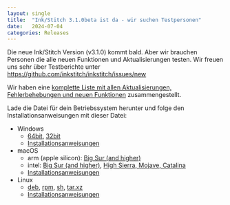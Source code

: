 ```yaml
---
layout: single
title:  "Ink/Stitch 3.1.0beta ist da - wir suchen Testpersonen"
date:   2024-07-04
categories: Releases
---
```

Die neue Ink/Stitch Version (v3.1.0) kommt bald. Aber wir brauchen Personen die alle neuen Funktionen und Aktualisierungen testen.
Wir freuen uns sehr über Testberichte unter <https://github.com/inkstitch/inkstitch/issues/new>

Wir haben eine [komplette Liste mit allen Aktualisierungen, Fehlerbehebungen und neuen Funktionen](/de/upcoming) zusammengestellt.

Lade die Datei für dein Betriebssystem herunter und folge den Installationsanweisungen mit dieser Datei:

* Windows
  * [64bit](https://github.com/inkstitch/inkstitch/releases/download/dev-build-v3.1.0beta/inkstitch-v3.1.0beta-windows-64bit.exe), [32bit](https://github.com/inkstitch/inkstitch/releases/download/dev-build-v3.1.0beta/inkstitch-v3.1.0beta-windows-32bit.exe)
  * [Installationsanweisungen](/de/docs/install-windows/)
* macOS
  * arm (apple silicon): [Big Sur (and higher)](https://github.com/inkstitch/inkstitch/releases/download/dev-build-v3.1.0beta/inkstitch-v3.1.0beta-osx-arm64.pkg)
  * intel: [Big Sur (and higher)](https://github.com/inkstitch/inkstitch/releases/download/dev-build-v3.1.0beta/inkstitch-v3.1.0beta-osx-x86_64.pkg), [High Sierra, Mojave, Catalina](https://github.com/inkstitch/inkstitch/releases/download/dev-build-v3.1.0beta/inkstitch-3.1.0beta-macOS-high-sierra-catalina-osx-x86_64.pkg)
  * [Installationsanweisungen](/de/docs/install-macos/)
* Linux
  * [deb](https://github.com/inkstitch/inkstitch/releases/download/dev-build-v3.1.0beta/inkstitch_0.0.1.v3.1.0beta_amd64.deb), [rpm](https://github.com/inkstitch/inkstitch/releases/download/dev-build-v3.1.0beta/inkstitch-0.0.1_v3.1.0beta-1.x86_64.rpm), [sh](https://github.com/inkstitch/inkstitch/releases/download/dev-build-v3.1.0beta/inkstitch-0.0.1-v3.1.0beta-linux.sh), [tar.xz](https://github.com/inkstitch/inkstitch/releases/download/dev-build-v3.1.0beta/inkstitch-0.0.1-v3.1.0beta-linux.tar.xz)
  * [Installationsanweisungen](/de/docs/install-linux/)
